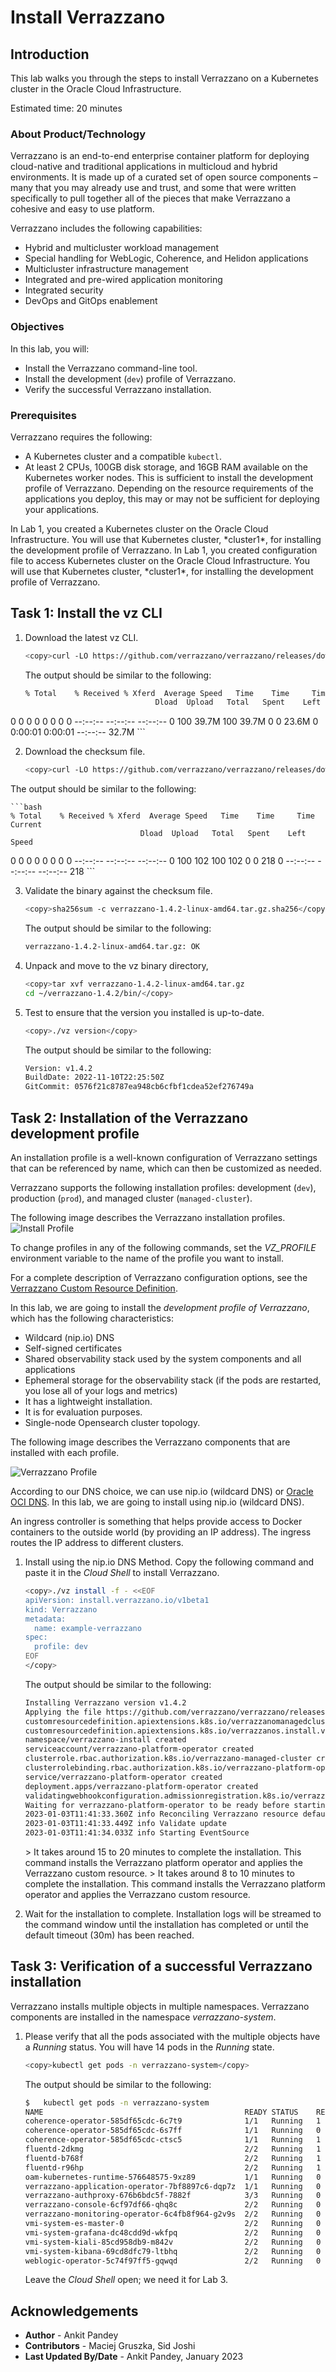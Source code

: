 # Install Verrazzano

## Introduction

This lab walks you through the steps to install Verrazzano on a Kubernetes cluster in the Oracle Cloud Infrastructure.

Estimated time: 20 minutes

### About Product/Technology

Verrazzano is an end-to-end enterprise container platform for deploying cloud-native and traditional applications in multicloud and hybrid environments. It is made up of a curated set of open source components – many that you may already use and trust, and some that were written specifically to pull together all of the pieces that make Verrazzano a cohesive and easy to use platform.

Verrazzano includes the following capabilities:

* Hybrid and multicluster workload management
* Special handling for WebLogic, Coherence, and Helidon applications
* Multicluster infrastructure management
* Integrated and pre-wired application monitoring
* Integrated security
* DevOps and GitOps enablement

### Objectives

In this lab, you will:

* Install the Verrazzano command-line tool.
* Install the development (`dev`) profile of Verrazzano.
* Verify the successful Verrazzano installation.

### Prerequisites

Verrazzano requires the following:

* A Kubernetes cluster and a compatible `kubectl`.
* At least 2 CPUs, 100GB disk storage, and 16GB RAM available on the Kubernetes worker nodes. This is sufficient to install the development profile of Verrazzano. Depending on the resource requirements of the applications you deploy, this may or may not be sufficient for deploying your applications.

<if type="freetier">
In Lab 1, you created a Kubernetes cluster on the Oracle Cloud Infrastructure. You will use that Kubernetes cluster, *cluster1*, for installing the development profile of Verrazzano.
</if>

<if type="livelabs">
In Lab 1, you created configuration file to access Kubernetes cluster on the Oracle Cloud Infrastructure. You will use that Kubernetes cluster, *cluster1*, for installing the development profile of Verrazzano.
</if>

## Task 1: Install the vz CLI


1. Download the latest vz CLI.

    ```bash
    <copy>curl -LO https://github.com/verrazzano/verrazzano/releases/download/v1.4.2/verrazzano-1.4.2-linux-amd64.tar.gz</copy>
    ```
    The output should be similar to the following:
    ```bash
    % Total    % Received % Xferd  Average Speed   Time    Time     Time  Current
                                 Dload  Upload   Total   Spent    Left  Speed
  0     0    0     0    0     0      0      0 --:--:-- --:--:-- --:--:--     0
100 39.7M  100 39.7M    0     0  23.6M      0  0:00:01  0:00:01 --:--:-- 32.7M
    ```

2. Download the checksum file.

    ```bash
    <copy>curl -LO https://github.com/verrazzano/verrazzano/releases/download/v1.4.2/verrazzano-1.4.2-linux-amd64.tar.gz.sha256</copy>
    ```

  The output should be similar to the following:

    ```bash
    % Total    % Received % Xferd  Average Speed   Time    Time     Time  Current
                                 Dload  Upload   Total   Spent    Left  Speed
  0     0    0     0    0     0      0      0 --:--:-- --:--:-- --:--:--     0
100   102  100   102    0     0    218      0 --:--:-- --:--:-- --:--:--   218
    ```

3. Validate the binary against the checksum file.

    ```bash
    <copy>sha256sum -c verrazzano-1.4.2-linux-amd64.tar.gz.sha256</copy>
    ```

    The output should be similar to the following:
    ```bash
    verrazzano-1.4.2-linux-amd64.tar.gz: OK
    ```

4. Unpack and move to the vz binary directory,

    ```bash
    <copy>tar xvf verrazzano-1.4.2-linux-amd64.tar.gz
    cd ~/verrazzano-1.4.2/bin/</copy>
    ```

5. Test to ensure that the version you installed is up-to-date.

    ```bash
    <copy>./vz version</copy>
    ```

    The output should be similar to the following:
    ```bash
    Version: v1.4.2
    BuildDate: 2022-11-10T22:25:50Z
    GitCommit: 0576f21c8787ea948cb6cfbf1cdea52ef276749a
    ```



## Task 2: Installation of the Verrazzano development profile

An installation profile is a well-known configuration of Verrazzano settings that can be referenced by name, which can then be customized as needed.

Verrazzano supports the following installation profiles: development (`dev`), production (`prod`), and managed cluster (`managed-cluster`).

The following image describes the Verrazzano installation profiles.
![Install Profile](images/installprofile.png)

To change profiles in any of the following commands, set the *VZ_PROFILE* environment variable to the name of the profile you want to install.

For a complete description of Verrazzano configuration options, see the [Verrazzano Custom Resource Definition](https://verrazzano.io/docs/reference/api/verrazzano/verrazzano/).

In this lab, we are going to install the *development profile of Verrazzano*, which has the following characteristics:

* Wildcard (nip.io) DNS
* Self-signed certificates
* Shared observability stack used by the system components and all applications
* Ephemeral storage for the observability stack (if the pods are restarted, you lose all of your logs and metrics)
* It has a lightweight installation.
* It is for evaluation purposes.
* Single-node Opensearch cluster topology.

The following image describes the Verrazzano components that are installed with each profile.

![Verrazzano Profile](images/verrazzanoprofile.png " ")

According to our DNS choice, we can use nip.io (wildcard DNS) or [Oracle OCI DNS](https://docs.cloud.oracle.com/en-us/iaas/Content/DNS/Concepts/dnszonemanagement.htm). In this lab, we are going to install using nip.io (wildcard DNS).

An ingress controller is something that helps provide access to Docker containers to the outside world (by providing an IP address). The ingress routes the IP address to different clusters.

1. Install using the nip.io DNS Method. Copy the following command and paste it in the *Cloud Shell* to install Verrazzano.

    ```bash
    <copy>./vz install -f - <<EOF
    apiVersion: install.verrazzano.io/v1beta1
    kind: Verrazzano
    metadata:
      name: example-verrazzano
    spec:
      profile: dev
    EOF
    </copy>
    ```

    The output should be similar to the following:
    ```bash
    Installing Verrazzano version v1.4.2
    Applying the file https://github.com/verrazzano/verrazzano/releases/download/v1.4.2/verrazzano-platform-operator.yaml
    customresourcedefinition.apiextensions.k8s.io/verrazzanomanagedclusters.clusters.verrazzano.io created
    customresourcedefinition.apiextensions.k8s.io/verrazzanos.install.verrazzano.io created
    namespace/verrazzano-install created
    serviceaccount/verrazzano-platform-operator created
    clusterrole.rbac.authorization.k8s.io/verrazzano-managed-cluster created
    clusterrolebinding.rbac.authorization.k8s.io/verrazzano-platform-operator created
    service/verrazzano-platform-operator created
    deployment.apps/verrazzano-platform-operator created
    validatingwebhookconfiguration.admissionregistration.k8s.io/verrazzano-platform-operator created
    Waiting for verrazzano-platform-operator to be ready before starting install - 17 seconds
    2023-01-03T11:41:33.360Z info Reconciling Verrazzano resource default/example-verrazzano, generation 1, version 
    2023-01-03T11:41:33.449Z info Validate update
    2023-01-03T11:41:34.033Z info Starting EventSource
    ```

    <if type="freetier">
    > It takes around 15 to 20 minutes to complete the installation. This command installs the Verrazzano platform operator and applies the Verrazzano custom resource.
    </if>

    <if type="livelabs">
    > It takes around 8 to 10 minutes to complete the installation. This command installs the Verrazzano platform operator and applies the Verrazzano custom resource.
    </if>


2. Wait for the installation to complete. Installation logs will be streamed to the command window until the installation has completed or until the default timeout (30m) has been reached.


## Task 3: Verification of a successful Verrazzano installation

Verrazzano installs multiple objects in multiple namespaces. Verrazzano components are installed in the namespace *verrazzano-system*.

1. Please verify that all the pods associated with the multiple objects have a *Running* status. You will have 14 pods in the *Running* state.

    ```bash
    <copy>kubectl get pods -n verrazzano-system</copy>
    ```

    The output should be similar to the following:

    ```bash
    $   kubectl get pods -n verrazzano-system
    NAME                                             READY STATUS    RESTARTS AGE
    coherence-operator-585df65cdc-6c7t9              1/1   Running   1        15m
    coherence-operator-585df65cdc-6s7ff              1/1   Running   0        15m
    coherence-operator-585df65cdc-ctsc5              1/1   Running   1        15m
    fluentd-2dkmg                                    2/2   Running   1        7m12s
    fluentd-b768f                                    2/2   Running   1        7m12s
    fluentd-r96hp                                    2/2   Running   1        7m13s
    oam-kubernetes-runtime-576648575-9xz89           1/1   Running   0        16m
    verrazzano-application-operator-7bf8897c6-dqp7z  1/1   Running   0        14m
    verrazzano-authproxy-676b6bdc5f-7882f            3/3   Running   0        13m
    verrazzano-console-6cf97df66-qhq8c               2/2   Running   0        10m
    verrazzano-monitoring-operator-6c4fb8f964-g2v9s  2/2   Running   0        13m
    vmi-system-es-master-0                           2/2   Running   0        11m
    vmi-system-grafana-dc48cdd9d-wkfpq               2/2   Running   0        11m
    vmi-system-kiali-85cd958db9-m842v                2/2   Running   0        13m
    vmi-system-kibana-69cd8dfc79-ltbhq               2/2   Running   0        6m43s
    weblogic-operator-5c74f97ff5-gqwqd               2/2   Running   0        14m
    ```

    Leave the *Cloud Shell* open; we need it for Lab 3.

## Acknowledgements

* **Author** -  Ankit Pandey
* **Contributors** - Maciej Gruszka, Sid Joshi
* **Last Updated By/Date** - Ankit Pandey, January 2023
